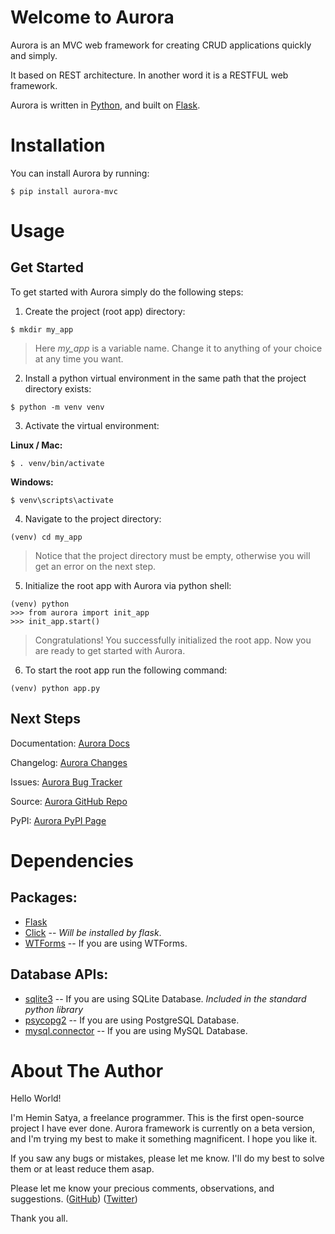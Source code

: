 # Welcome to Aurora

Aurora is an MVC web framework for creating CRUD applications quickly and simply.

It based on REST architecture. In another word it is a RESTFUL web framework.

Aurora is written in [Python](https://www.python.org/), and built on [Flask](https://flask.palletsprojects.com/).


# Installation

You can install Aurora by running:

```
$ pip install aurora-mvc
```


# Usage

## Get Started

To get started with Aurora simply do the following steps:

1. Create the project (root app) directory:

```
$ mkdir my_app
```

> Here *my_app* is a variable name. Change it to anything of your choice at any time you want.

2. Install a python virtual environment in the same path that the project directory exists:

```
$ python -m venv venv
```

3. Activate the virtual environment:

**Linux / Mac:**

```
$ . venv/bin/activate
```

**Windows:**

```
$ venv\scripts\activate
```

4. Navigate to the project directory:

```
(venv) cd my_app
```

> Notice that the project directory must be empty, otherwise you will get an error on the next step.

5. Initialize the root app with Aurora via python shell:

```
(venv) python
>>> from aurora import init_app
>>> init_app.start()
```

> Congratulations! You successfully initialized the root app. Now you are ready to get started with Aurora.

6. To start the root app run the following command:

```
(venv) python app.py
```


## Next Steps

Documentation: [Aurora Docs](https://github.com/heminsatya/aurora/docs/)

Changelog: [Aurora Changes](https://github.com/heminsatya/aurora/changes/)

Issues: [Aurora Bug Tracker](https://github.com/heminsatya/aurora/issues/)

Source: [Aurora GitHub Repo](https://github.com/heminsatya/aurora/)

PyPI: [Aurora PyPI Page](https://pypi.org/project/aurora-mvc/)


# Dependencies

## Packages:
 
- [Flask](https://pypi.org/project/Flask/)
- [Click](https://pypi.org/project/click/) -- *Will be installed by flask*.
- [WTForms](https://pypi.org/project/WTForms/) -- If you are using WTForms.

## Database APIs:
- [sqlite3](https://docs.python.org/3/library/sqlite3.html) -- If you are using SQLite Database. *Included in the standard python library*
- [psycopg2](https://pypi.org/project/psycopg2/) -- If you are using PostgreSQL Database.
- [mysql.connector](https://pypi.org/project/mysql-connector-python/) -- If you are using MySQL Database.


# About The Author

Hello World!

I'm Hemin Satya, a freelance programmer. This is the first open-source project I have ever done.
Aurora framework is currently on a beta version, and I'm trying my best to make it something magnificent. I hope you like it.

If you saw any bugs or mistakes, please let me know. I'll do my best to solve them or at least reduce them asap.

Please let me know your precious comments, observations, and suggestions.
([GitHub](https://github.com/heminsatya))
([Twitter](https://twitter.com/heminsatya))

Thank you all.
